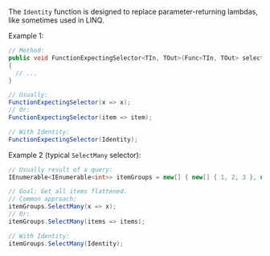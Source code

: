 The `Identity` function is designed to replace parameter-returning lambdas, like sometimes used in LINQ.

Example 1:
```csharp
// Method:
public void FunctionExpectingSelector<TIn, TOut>(Func<TIn, TOut> selector)
{
  // ...
}

// Usually:
FunctionExpectingSelector(x => x);
// Or:
FunctionExpectingSelector(item => item);

// With Identity:
FunctionExpectingSelector(Identity);

```

Example 2 (typical `SelectMany` selector):
```csharp
// Usually result of a query:
IEnumerable<IEnumerable<int>> itemGroups = new[] { new[] { 1, 2, 3 }, new[] { 5, 6, 7 } };

// Goal: Get all items flattened.
// Common approach:
itemGroups.SelectMany(x => x);
// Or:
itemGroups.SelectMany(items => items);

// With Identity:
itemGroups.SelectMany(Identity);
```